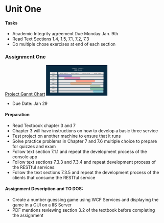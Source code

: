 # Unit One 

#### Tasks 
* Academic Integrity agreement Due Monday Jan. 9th 
* Read Text Sections 1.4, 1.5, 7.1, 7.2, 7.3 
* Do multiple chose exercises at end of each section 

### Assignment One 
[Project Gannt Chart](https://www.canva.com/design/DAFXJTEclgo/view)
<a href="https://www.example.com">
  <img src="./chart.png" alt="Image description" title="Image title" style="width: 200px; height: 100px;" />
</a>

* Due Date: Jan 29 
#### Preparation 
* Read Textbook chapter 3 and 7 
* Chapter 3 will have instructions on how to develop a basic three service 
* Test project on another machine to ensure that it runs 
* Solve practice problems in Chapter 7 and 7.6 multiple choice to prepare for quizzes and exam 
* Follow text section 7.1.1 and repeat the development process of the console app 
* Follow text sections 7.3.3 and 7.3.4 and repeat development process of the RESTful services 
* Follow the text sections 7.3.5 and repeat the development process of the clients that consume the RESTful service 

#### Assignment Description and TO DOS: 
* Create a number guessing game using WCF Services and displaying the game in a GUI on a IIS Server 
* PDF mentions reviewing section 3.2 of the textbook before completing the assignment 
